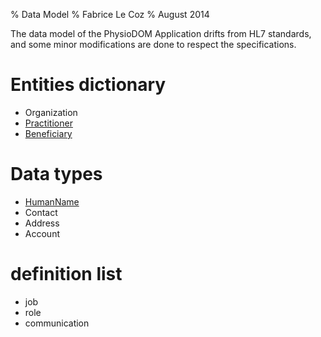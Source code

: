 % Data Model
% Fabrice Le Coz
% August 2014

The data model of the PhysioDOM Application drifts from HL7 standards, and some minor modifications are done to respect 
the specifications.

# Entities dictionary

 - Organization
 - [Practitioner][Practitioner]
 - [Beneficiary][Beneficiary]

# Data types

 - [HumanName](data-type.md)
 - Contact
 - Address
 - Account

# definition list

 - job
 - role
 - communication

[Practitioner]: practitioner.md "Practitioner Data model"
[Beneficiary]: beneficiary.md "Beneficiary Data model"
[Organization]: organization.md "Organization Data model"
